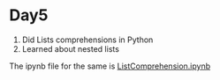 # Day5
1.  Did Lists comprehensions in Python
2.  Learned about nested lists  

The ipynb file for the same is [ListComprehension.ipynb](https://github.com/Pranav-Khurana/TIL/blob/master/MLCourse/ListComprehension.ipynb)

